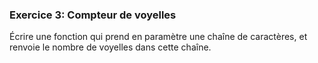 ### Exercice 3: Compteur de voyelles

Écrire une fonction qui prend en paramètre une chaîne de caractères, et renvoie le nombre de voyelles dans cette chaîne.